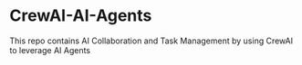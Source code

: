 # CrewAI-AI-Agents
This repo contains AI Collaboration and Task Management by using CrewAI to leverage AI Agents
